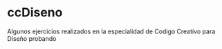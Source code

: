 # ccDiseno
Algunos ejercicios realizados en la especialidad de Codigo Creativo para Diseño
probando
